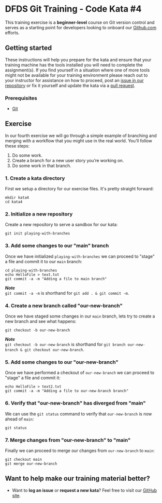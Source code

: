 DFDS Git Training - Code Kata #4
======================================

This training exercise is a **beginner-level** course on Git version control and serves as a starting point for developers looking to onboard our [Github.com](https://github.com/dfds) efforts.

## Getting started
These instructions will help you prepare for the kata and ensure that your training machine has the tools installed you will need to complete the assignment(s). If you find yourself in a situation where one of more tools might not be available for your training environment please reach out to your instructor for assistance on how to proceed, post an [issue in our repository](https://github.com/dfds/dojo/issues) or fix it yourself and update the kata via a [pull request](https://github.com/dfds/dojo/pulls).


### Prerequisites
* [Git](https://git-scm.com/downloads)


## Exercise
In our fourth exercise we will go through a simple example of branching and merging with a workflow that you might use in the real world. You’ll follow these steps:

1) Do some work.
2) Create a branch for a new user story you’re working on.
3) Do some work in that branch.

### 1. Create a kata directory
First we setup a directory for our exercise files. It's pretty straight forward:

```
mkdir kata4
cd kata4
```

### 2. Initialize a new repository
Create a new repository to serve a sandbox for our kata:

```
git init playing-with-branches
```

### 3. Add some changes to our "main" branch
Once we have initialized `playing-with-branches` we can proceed to "stage" a file and commit it to our `main` branch:

```
cd playing-with-branches
echo HelloFile > text.txt
git commit -a -m "Adding a file to main branch"
```

***Note*** <br/>
`git commit -a -m` is shorthand for `git add . & git commit -m`.

### 4. Create a new branch called "our-new-branch"
Once we have staged some changes in our `main` branch, lets try to create a new branch and see what happens:

```
git checkout -b our-new-branch
```

***Note*** <br/>
`git checkout -b our-new-branch` is shorthand for `git branch our-new-branch & git checkout our-new-branch`.

### 5. Add some changes to our "our-new-branch"
Once we have performed a checkout of `our-new-branch` we can proceed to "stage" a file and commit it:

```
echo HelloFile > text2.txt
git commit -a -m "Adding a file to our-new-branch branch"
```

### 6. Verify that "our-new-branch" has diverged from "main"
We can use the `git status` command to verify that `our-new-branch` is now ahead of `main`: 

```
git status
```

### 7. Merge changes from "our-new-branch" to "main"
Finally we can proceed to merge our changes from `our-new-branch` to `main`: 

```
git checkout main
git merge our-new-branch
```

## Want to help make our training material better?

 * Want to **log an issue** or **request a new kata**? Feel free to visit our [GitHub site](https://github.com/dfds/dojo/issues).